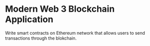 # Modern Web 3 Blockchain Application

Write smart contracts on Ethereum network that allows users to send transactions through the blokchain.
